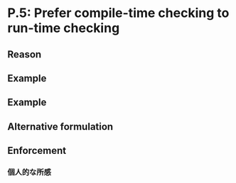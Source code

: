# P.5: Prefer compile-time checking to run-time checking

## Reason

## Example

## Example

## Alternative formulation

## Enforcement

### 個人的な所感
